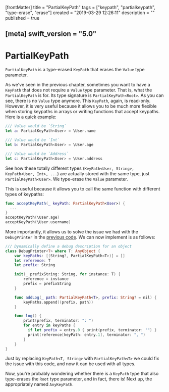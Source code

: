 [frontMatter]
title = "PartialKeyPath"
tags = ["keypath", "partialkeypath", "type-erase", "erase"]
created = "2019-03-29 12:26:11"
description = ""
published = true

[meta]
swift_version = "5.0"
---

# PartialKeyPath

`PartialKeyPath` is a type-erased `KeyPath` that erases the `Value` type parameter.

As we've seen in the previous chapter, sometimes you want to have a `KeyPath` that does not require a `Value` type parameter. That is, what the `PartialKeyPath` is for. Its type signature is `PartialKeyPath<Root>`. As you can see, there is no `Value` type anymore. This `KeyPath`, again, is read-only. However, it is very useful because it allows you to be much more flexible when storing keypaths in arrays or writing functions that accept keypaths. Here is a quick example:

``` Swift
/// Value would be `String`
let a: PartialKeyPath<User> = \User.name

/// Value would be `Int`
let b: PartialKeyPath<User> = \User.age

/// Value would be `Address`
let c: PartialKeyPath<User> = \User.address
```

See how these totally different types (`KeyPath<User, String>, KeyPath<User, Int>, ...`) are actually stored with the same type, just `PartialKeyPath<User>`. We type-erase the `Value` parameter.

This is useful because it allows you to call the same function with different types of keypaths:

``` Swift
func acceptKeyPath(_ keyPath: PartialKeyPath<User>) {
  ...
}
acceptKeyPath(\User.age)
acceptKeyPath(\User.username)
```

More importantly, it allows us to solve the issue we had with the `DebugPrinter` in the [previous code](javascript:prev()). We can now implement is as follows:

``` Swift
/// Dynamically define a debug description for an object
class DebugPrinter<T> where T: AnyObject {
    var keyPaths: [(String?, PartialKeyPath<T>)] = []
    let reference: T
    let prefix: String

    init(_ prefixString: String, for instance: T) {
        reference = instance
        prefix = prefixString
    }

    func addLog(_ path: PartialKeyPath<T>, prefix: String? = nil) {
        keyPaths.append((prefix, path))
    }

    func log() {
        print(prefix, terminator: ": ")
        for entry in keyPaths {
          if let prefix = entry.0 { print(prefix, terminator: "") }
          print(reference[keyPath: entry.1], terminator: ", ")
        }
    }
}
```

Just by replacing `KeyPath<T, String>` with `PartialKeyPath<T>` we could fix the issue with this code, and now it can be used with all types.

Now, you're probably wondering whether there is a `KeyPath` type that also type-erases the `Root` type parameter, and in fact, there is! Next up, the appropriately named `AnyKeyPath`.
